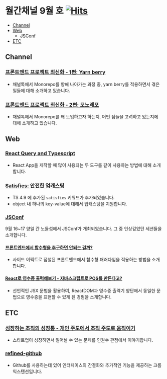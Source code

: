 # 월간채널 9월 호 [![Hits](https://hits.seeyoufarm.com/api/count/incr/badge.svg?url=https%3A%2F%2Fgithub.com%2Fchannel-io%2Fmonthly-channel%2Fblob%2Fmain%2Fissues%2F2022-09.md&count_bg=%2379C83D&title_bg=%23555555&icon=&icon_color=%23E7E7E7&title=hits&edge_flat=false)](https://hits.seeyoufarm.com)

- [Channel](#Channel)
- [Web](#Web)
  - [JSConf](#JSConf)
- [ETC](#ETC)

## Channel

### [프론트엔드 프로젝트 최신화 - 1편: Yarn berry](https://channel.io/ko/blog/frontend_yarnberry)
- 채널톡에서 Monorepo를 향해 나아가는 과정 중, yarn berry를 적용하면서 겪은 일들에 대해 소개하고 있습니다.

### [프론트엔드 프로젝트 최신화 - 2편: 모노레포](https://channel.io/ko/blog/monorepo-in-operation)
- 채널톡에서 Monorepo를 왜 도입하고자 하는지, 어떤 점들을 고려하고 있는지에 대해 소개하고 있습니다.

## Web

### [React Query and Typescript](https://tkdodo.eu/blog/react-query-and-type-script)
- React App을 제작할 때 많이 사용되는 두 도구를 같이 사용하는 방법에 대해 소개합니다.

### [Satisfies: 안전한 업캐스팅](https://news.hada.io/topic?id=7395)
- TS 4.9 에 추가된 `satisfies` 키워드가 추가되었습니다.
- object 내 하나의 key-value에 대해서 업캐스팅을 지원합니다.

### [JSConf](https://2022.jsconf.kr/en)
9월 16~17 양일 간 노들섬에서 JSConf가 개최되었습니다. 그 중 인상깊었던 세션들을 소개합니다.

#### [프론트엔드에서 함수형을 추구하면 안되는 걸까?](https://moonlit-nougat-422445.netlify.app/1)
- 사이드 이펙트로 점철된 프론트엔드에서 함수형 패러다임을 적용하는 방법을 소개합니다.

#### [React로 영수증 출력해보기 - 자바스크립트로 POS를 만든다고?](https://slides.com/seokjume/react-thermal-print)
- 선언적인 JSX 문법을 활용하여, ReactDOM과 영수증 출력기 양단에서 동일한 문법으로 영수증을 표현할 수 있게 된 경험을 소개합니다.

## ETC

### [성장하는 조직의 성장통 - 개인 주도에서 조직 주도로 움직이기](https://m.facebook.com/story.php?story_fbid=pfbid02GajXgLFT8eabu8jRqHvxrKqUbYy9ZzJLAiS4sRjzLc1bwdmsPwSQAxWNjQ6AoU9Fl&id=1126437392)
- 스타트업이 성장하면서 일어날 수 있는 문제를 인원수 관점에서 이야기합니다.

### [refined-github](https://github.com/refined-github/refined-github)
- Github를 사용하는데 있어 인터페이스의 간결화와 추가적인 기능을 제공하는 크롬 익스텐션입니다.